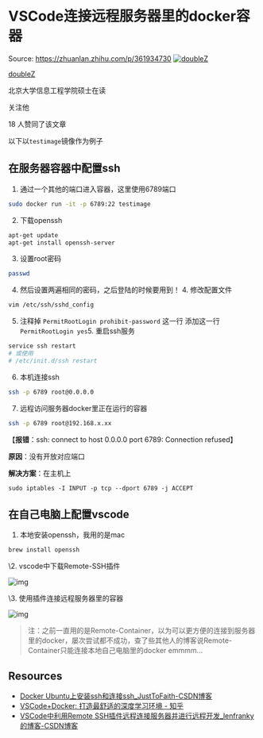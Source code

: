 # VSCode连接远程服务器里的docker容器
Source: https://zhuanlan.zhihu.com/p/361934730
[![doubleZ](https://pic3.zhimg.com/v2-3ac7f539881bd67cc7293f30accdba5a_xs.jpg?source=172ae18b)](https://www.zhihu.com/people/doubleZ0108)

[doubleZ](https://www.zhihu.com/people/doubleZ0108)

北京大学信息工程学院硕士在读

关注他

18 人赞同了该文章

以下以`testimage`镜像作为例子

## 在服务器容器中配置ssh

1. 通过一个其他的端口进入容器，这里使用6789端口

```bash
sudo docker run -it -p 6789:22 testimage
```

2. 下载openssh

```bash
apt-get update
apt-get install openssh-server
```

3. 设置root密码

```bash
passwd
```

4. 然后设置两遍相同的密码，之后登陆的时候要用到！ 4. 修改配置文件

```bash
vim /etc/ssh/sshd_config
```

5. 注释掉 `PermitRootLogin prohibit-password` 这一行 添加这一行 `PermitRootLogin yes`5. 重启ssh服务

```bash
service ssh restart
# 或使用
# /etc/init.d/ssh restart
```

6. 本机连接ssh

```bash
ssh -p 6789 root@0.0.0.0
```

7. 远程访问服务器docker里正在运行的容器

```bash
ssh -p 6789 root@192.168.x.xx
```

【**报错**：ssh: connect to host 0.0.0.0 port 6789: Connection refused】

**原因**：没有开放对应端口

**解决方案**：在主机上

```text
sudo iptables -I INPUT -p tcp --dport 6789 -j ACCEPT
```

## 在自己电脑上配置vscode

1. 本地安装openssh，我用的是mac

```bash
brew install openssh
```

\2. vscode中下载Remote-SSH插件

![img](https://pic4.zhimg.com/80/v2-fdfe4989f3f90199089f9b5b9967e40f_720w.jpg)

\3. 使用插件连接远程服务器里的容器

![img](https://pic3.zhimg.com/80/v2-8c24b535b938337c7ad6e1744cbe92d2_720w.jpg)



> 注：之前一直用的是Remote-Container，以为可以更方便的连接到服务器里的docker，屡次尝试都不成功，查了些其他人的博客说Remote-Container只能连接本地自己电脑里的docker emmmm…

## Resources

- [Docker Ubuntu上安装ssh和连接ssh_JustToFaith-CSDN博客](https://link.zhihu.com/?target=https%3A//blog.csdn.net/qq_43914736/article/details/90608587)
- [VSCode+Docker: 打造最舒适的深度学习环境 - 知乎](https://zhuanlan.zhihu.com/p/80099904)
- [VSCode中利用Remote SSH插件远程连接服务器并进行远程开发_lenfranky的博客-CSDN博客](https://link.zhihu.com/?target=https%3A//blog.csdn.net/lenfranky/article/details/89972889)